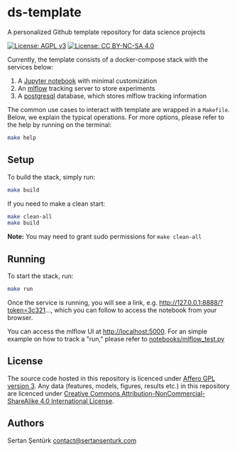 # ds-template

A personalized Github template repository for data science projects

[![License: AGPL v3](https://img.shields.io/badge/License-AGPL%20v3-ff69b4.svg)](http://www.gnu.org/licenses/agpl-3.0) [![License: CC BY-NC-SA 4.0](https://img.shields.io/badge/License-CC%20BY--NC--SA%204.0-ff69b4.svg)](http://creativecommons.org/licenses/by-nc-sa/4.0/)

Currently, the template consists of a docker-compose stack with the services below:

1. A [Jupyter notebook](https://jupyter.org/) with minimal customization
2. An [mlflow](https://mlflow.org/) tracking server to store experiments
3. A [postgresql](https://www.postgresql.org/) database, which stores mlflow tracking information

The common use cases to interact with template are wrapped in a `Makefile`. Below, we explain the typical operations. For more options, please refer to the help by running on the terminal:

```bash
make help
```

## Setup

To build the stack, simply run:

```bash
make build
```

If you need to make a clean start:

```bash
make clean-all
make build
```

**Note:** You may need to grant sudo permissions for `make clean-all`

## Running

To start the stack, run:

```bash
make run
```

Once the service is running, you will see a link, e.g. http://127.0.0.1:8888/?token=3c321..., which you can follow to access the notebook from your browser.

You can access the mlflow UI at [http://localhost:5000](http://localhost:5000). For an simple example on how to track a "run," please refer to [notebooks/mlflow_test.py](notebooks/mlflow_test.ipynb)

## License

The source code hosted in this repository is licenced under [Affero GPL version 3](https://www.gnu.org/licenses/agpl-3.0.en.html). Any data (features, models,  figures, results etc.) in this repository are licenced under [Creative Commons Attribution-NonCommercial-ShareAlike 4.0 International License](http://creativecommons.org/licenses/by-nc-sa/4.0/).

## Authors

Sertan Şentürk
contact@sertansenturk.com
